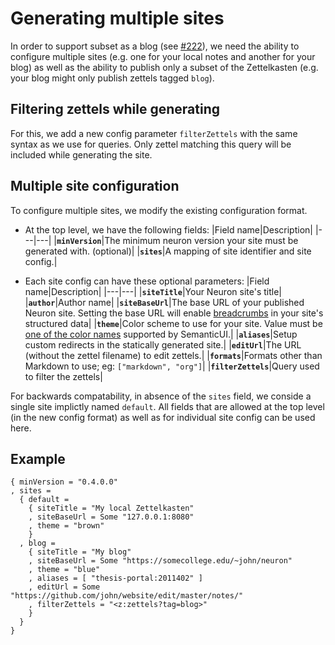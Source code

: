 # Generating multiple sites

In order to support subset as a blog (see [#222](https://github.com/srid/neuron/issues/222)), we need the ability to configure multiple sites (e.g. one for your local notes and another for your blog) as well as the ability to publish only a subset of the Zettelkasten (e.g. your blog might only publish zettels tagged `blog`).

## Filtering zettels while generating

For this, we add a new config parameter `filterZettels` with the same syntax as we use for queries. Only zettel matching this query will be included while generating the site.

## Multiple site configuration

To configure multiple sites, we modify the existing configuration format.

- At the top level, we have the following fields:
|Field name|Description|
|---|---|
|**`minVersion`**|The minimum neuron version your site must be generated with. (optional)|
|**`sites`**|A mapping of site identifier and site config.|

- Each site config can have these optional parameters:
|Field name|Description|
|---|---|
|**`siteTitle`**|Your Neuron site's title|
|**`author`**|Author name|
|**`siteBaseUrl`**|The base URL of your published Neuron site. Setting the base URL will enable [breadcrumbs](https://developers.google.com/search/docs/data-types/breadcrumb) in your site's structured data|
|**`theme`**|Color scheme to use for your site. Value must be [one of the color names](https://semantic-ui.com/usage/theming.html#sitewide-defaults) supported by SemanticUI.|
|**`aliases`**|Setup custom redirects in the statically generated site.|
|**`editUrl`**|The URL (without the zettel filename) to edit zettels.|
|**`formats`**|Formats other than Markdown to use; eg: `["markdown", "org"]`|
|**`filterZettels`**|Query used to filter the zettels|

For backwards compatability, in absence of the `sites` field, we conside a single site implictly named `default`. All fields that are allowed at the top level (in the new config format) as well as for individual site config can be used here.

## Example
```dhall
{ minVersion = "0.4.0.0"
, sites =
  { default =
    { siteTitle = "My local Zettelkasten"
    , siteBaseUrl = Some "127.0.0.1:8080"
    , theme = "brown"
    }
  , blog =
    { siteTitle = "My blog"
    , siteBaseUrl = Some "https://somecollege.edu/~john/neuron"
    , theme = "blue"
    , aliases = [ "thesis-portal:2011402" ]
    , editUrl = Some "https://github.com/john/website/edit/master/notes/"
    , filterZettels = "<z:zettels?tag=blog>"
    }
  }
}
```

